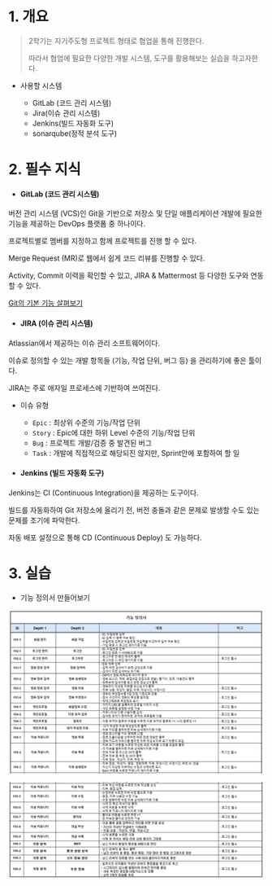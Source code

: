 # 1. 개요

> 2학기는 자기주도형 프로젝트 형태로 협업을 통해 진행한다. 
>
> 따라서 협업에 필요한 다양한 개발 시스템, 도구를 활용해보는 실습을 하고자한다.



- 사용할 시스템 

  - GitLab (코드 관리 시스템)  
  - Jira(이슈 관리 시스템) 
  - Jenkins(빌드 자동화 도구)
  - sonarqube(정적 분석 도구)

  

# 2. 필수 지식

- #### GitLab (코드 관리 시스템)

버전 관리 시스템 (VCS)인 Git을 기반으로 저장소 및 단일 애플리케이션 개발에 필요한 기능을 제공하는 DevOps 플랫폼 중 하나이다. 

프로젝트별로 멤버를 지정하고 함께 프로젝트를 진행 할 수 있다.

Merge Request (MR)로 웹에서 쉽게 코드 리뷰를 진행할 수 있다. 

Activity, Commit 이력을 확인할 수 있고, JIRA & Mattermost 등 다양한 도구와 연동할 수 있다.

[Git의 기본 기능 살펴보기](https://git-scm.com/docs)



- #### JIRA (이슈 관리 시스템)

Atlassian에서 제공하는 이슈 관리 소프트웨어이다.

이슈로 정의할 수 있는 개발 항목들 (기능, 작업 단위, 버그 등) 을 관리하기에 좋은 툴이다.

JIRA는 주로 애자일 프로세스에 기반하여 쓰여진다.

- 이슈 유형 
  - `Epic`  : 최상위 수준의 기능/작업 단위
  - `Story` : Epic에 대한 하위 Level 수준의 기능/작업 단위
  - `Bug` : 프로젝트 개발/검증 중 발견된 버그
  - `Task` : 개발에 직접적으로 해당되진 않지만, Sprint안에 포함하여 할 일



- #### Jenkins (빌드 자동화 도구)

Jenkins는 CI (Continuous Integration)을 제공하는 도구이다.

빌드를 자동화하여 Git 저장소에 올리기 전, 버전 충돌과 같은 문제로 발생할 수도 있는 문제를 조기에 파악한다.

자동 배포 설정으로 통해 CD (Continuous Deploy) 도 가능하다.



# 3. 실습

- 기능 정의서 만들어보기

![image-20201223001123778](05.Use_SSAFY_GIT_system.assets/image-20201223001123778.png)

![image-20201223001141898](05.Use_SSAFY_GIT_system.assets/image-20201223001141898.png)





